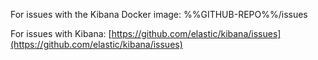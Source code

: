 For issues with the Kibana Docker image: %%GITHUB-REPO%%/issues

For issues with Kibana: [https://github.com/elastic/kibana/issues](https://github.com/elastic/kibana/issues)
